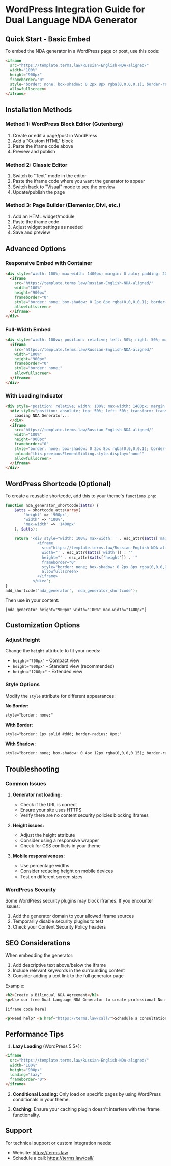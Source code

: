 # WordPress Integration Guide for Dual Language NDA Generator

## Quick Start - Basic Embed

To embed the NDA generator in a WordPress page or post, use this code:

```html
<iframe 
  src="https://template.terms.law/Russian-English-NDA-aligned/" 
  width="100%" 
  height="900px" 
  frameborder="0" 
  style="border: none; box-shadow: 0 2px 8px rgba(0,0,0,0.1); border-radius: 8px;"
  allowfullscreen>
</iframe>
```

## Installation Methods

### Method 1: WordPress Block Editor (Gutenberg)

1. Create or edit a page/post in WordPress
2. Add a "Custom HTML" block
3. Paste the iframe code above
4. Preview and publish

### Method 2: Classic Editor

1. Switch to "Text" mode in the editor
2. Paste the iframe code where you want the generator to appear
3. Switch back to "Visual" mode to see the preview
4. Update/publish the page

### Method 3: Page Builder (Elementor, Divi, etc.)

1. Add an HTML widget/module
2. Paste the iframe code
3. Adjust widget settings as needed
4. Save and preview

## Advanced Options

### Responsive Embed with Container

```html
<div style="width: 100%; max-width: 1400px; margin: 0 auto; padding: 20px;">
  <iframe 
    src="https://template.terms.law/Russian-English-NDA-aligned/" 
    width="100%" 
    height="900px" 
    frameborder="0" 
    style="border: none; box-shadow: 0 2px 8px rgba(0,0,0,0.1); border-radius: 8px;"
    allowfullscreen>
  </iframe>
</div>
```

### Full-Width Embed

```html
<div style="width: 100vw; position: relative; left: 50%; right: 50%; margin-left: -50vw; margin-right: -50vw;">
  <iframe 
    src="https://template.terms.law/Russian-English-NDA-aligned/" 
    width="100%" 
    height="900px" 
    frameborder="0" 
    style="border: none;"
    allowfullscreen>
  </iframe>
</div>
```

### With Loading Indicator

```html
<div style="position: relative; width: 100%; max-width: 1400px; margin: 0 auto;">
  <div style="position: absolute; top: 50%; left: 50%; transform: translate(-50%, -50%); z-index: 1; font-size: 18px; color: #666;">
    Loading NDA Generator...
  </div>
  <iframe 
    src="https://template.terms.law/Russian-English-NDA-aligned/" 
    width="100%" 
    height="900px" 
    frameborder="0" 
    style="border: none; box-shadow: 0 2px 8px rgba(0,0,0,0.1); border-radius: 8px; position: relative; z-index: 2; background: white;"
    onload="this.previousElementSibling.style.display='none'"
    allowfullscreen>
  </iframe>
</div>
```

## WordPress Shortcode (Optional)

To create a reusable shortcode, add this to your theme's `functions.php`:

```php
function nda_generator_shortcode($atts) {
    $atts = shortcode_atts(array(
        'height' => '900px',
        'width' => '100%',
        'max-width' => '1400px'
    ), $atts);
    
    return '<div style="width: 100%; max-width: ' . esc_attr($atts['max-width']) . '; margin: 0 auto;">
              <iframe 
                src="https://template.terms.law/Russian-English-NDA-aligned/" 
                width="' . esc_attr($atts['width']) . '" 
                height="' . esc_attr($atts['height']) . '" 
                frameborder="0" 
                style="border: none; box-shadow: 0 2px 8px rgba(0,0,0,0.1); border-radius: 8px;"
                allowfullscreen>
              </iframe>
            </div>';
}
add_shortcode('nda_generator', 'nda_generator_shortcode');
```

Then use in your content:
```
[nda_generator height="900px" width="100%" max-width="1400px"]
```

## Customization Options

### Adjust Height
Change the `height` attribute to fit your needs:
- `height="700px"` - Compact view
- `height="900px"` - Standard view (recommended)
- `height="1200px"` - Extended view

### Style Options
Modify the `style` attribute for different appearances:

**No Border:**
```html
style="border: none;"
```

**With Border:**
```html
style="border: 1px solid #ddd; border-radius: 8px;"
```

**With Shadow:**
```html
style="border: none; box-shadow: 0 4px 12px rgba(0,0,0,0.15); border-radius: 8px;"
```

## Troubleshooting

### Common Issues

1. **Generator not loading:**
   - Check if the URL is correct
   - Ensure your site uses HTTPS
   - Verify there are no content security policies blocking iframes

2. **Height issues:**
   - Adjust the height attribute
   - Consider using a responsive wrapper
   - Check for CSS conflicts in your theme

3. **Mobile responsiveness:**
   - Use percentage widths
   - Consider reducing height on mobile devices
   - Test on different screen sizes

### WordPress Security

Some WordPress security plugins may block iframes. If you encounter issues:

1. Add the generator domain to your allowed iframe sources
2. Temporarily disable security plugins to test
3. Check your Content Security Policy headers

## SEO Considerations

When embedding the generator:

1. Add descriptive text above/below the iframe
2. Include relevant keywords in the surrounding content
3. Consider adding a text link to the full generator page

Example:
```html
<h2>Create a Bilingual NDA Agreement</h2>
<p>Use our free Dual Language NDA Generator to create professional Non-Disclosure Agreements in English and Russian. Perfect for international business relationships.</p>

[iframe code here]

<p>Need help? <a href="https://terms.law/call/">Schedule a consultation</a> with our legal team.</p>
```

## Performance Tips

1. **Lazy Loading** (WordPress 5.5+):
```html
<iframe 
  src="https://template.terms.law/Russian-English-NDA-aligned/" 
  width="100%" 
  height="900px" 
  loading="lazy"
  frameborder="0">
</iframe>
```

2. **Conditional Loading:**
Only load on specific pages by using WordPress conditionals in your theme.

3. **Caching:**
Ensure your caching plugin doesn't interfere with the iframe functionality.

## Support

For technical support or custom integration needs:
- Website: https://terms.law
- Schedule a call: https://terms.law/call/
